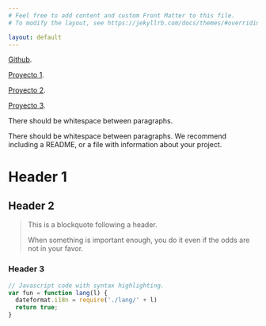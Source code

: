 ```yaml
---
# Feel free to add content and custom Front Matter to this file.
# To modify the layout, see https://jekyllrb.com/docs/themes/#overriding-theme-defaults

layout: default
---
```


[Github](https://github.com/fcalod).

[Proyecto 1](./proyecto1).

[Proyecto 2](./proyecto2).

[Proyecto 3](./proyecto3).

There should be whitespace between paragraphs.

There should be whitespace between paragraphs. We recommend including a README, or a file with information about your project.

# Header 1



## Header 2

> This is a blockquote following a header.
>
> When something is important enough, you do it even if the odds are not in your favor.

### Header 3

```js
// Javascript code with syntax highlighting.
var fun = function lang(l) {
  dateformat.i18n = require('./lang/' + l)
  return true;
}

